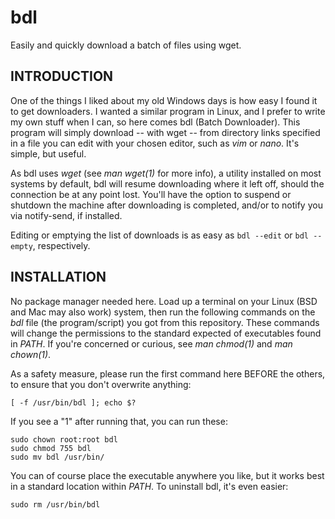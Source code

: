 # bdl
Easily and quickly download a batch of files using wget.

INTRODUCTION
------------

One of the things I liked about my old Windows days is how easy I found it to get downloaders. I wanted a similar program in Linux, and I prefer to write my own stuff when I can, so here comes bdl (Batch Downloader). This program will simply download -- with wget -- from directory links specified in a file you can edit with your chosen editor, such as *vim* or *nano*. It's simple, but useful.

As bdl uses *wget* (see *man wget(1)* for more info), a utility installed on most systems by default, bdl will resume downloading where it left off, should the connection be at any point lost. You'll have the option to suspend or shutdown the machine after downloading is completed, and/or to notify you via notify-send, if installed.

Editing or emptying the list of downloads is as easy as `bdl --edit` or `bdl --empty`, respectively.

INSTALLATION
------------

No package manager needed here. Load up a terminal on your Linux (BSD and Mac may also work) system, then run the following commands on the *bdl* file (the program/script) you got from this repository. These commands will change the permissions to the standard expected of executables found in *PATH*. If you're concerned or curious, see *man chmod(1)* and *man chown(1)*.

As a safety measure, please run the first command here BEFORE the others, to ensure that you don't overwrite anything:

    [ -f /usr/bin/bdl ]; echo $?
    
If you see a "1" after running that, you can run these:

    sudo chown root:root bdl
    sudo chmod 755 bdl
    sudo mv bdl /usr/bin/
    
You can of course place the executable anywhere you like, but it works best in a standard location within *PATH*. To uninstall bdl, it's even easier:

    sudo rm /usr/bin/bdl
